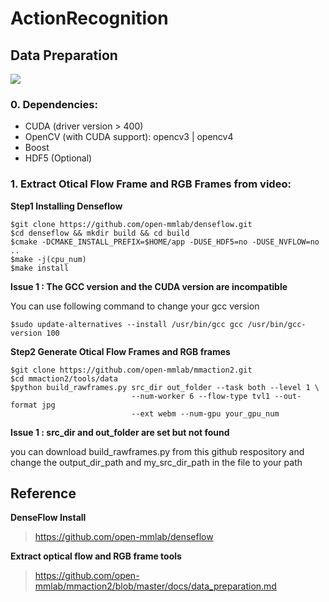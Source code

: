 # ActionRecognition

## Data Preparation
![](https://i.imgur.com/OgxuM9w.png)

### 0. Dependencies:
* CUDA (driver version > 400)
* OpenCV (with CUDA support): opencv3 | opencv4
* Boost
* HDF5 (Optional)

### 1. Extract Otical Flow Frame and RGB Frames from video:
**Step1 Installing Denseflow**

    
    $git clone https://github.com/open-mmlab/denseflow.git
    $cd denseflow && mkdir build && cd build
    $cmake -DCMAKE_INSTALL_PREFIX=$HOME/app -DUSE_HDF5=no -DUSE_NVFLOW=no ..
    $make -j(cpu_num)
    $make install

**Issue 1 : The GCC version and the CUDA version are incompatible**

You can use following command to change your gcc version
    
    $sudo update-alternatives --install /usr/bin/gcc gcc /usr/bin/gcc-version 100
    
**Step2 Generate Otical Flow Frames and RGB frames**

    $git clone https://github.com/open-mmlab/mmaction2.git
    $cd mmaction2/tools/data
    $python build_rawframes.py src_dir out_folder --task both --level 1 \ 
                               --num-worker 6 --flow-type tvl1 --out-format jpg 
                               --ext webm --num-gpu your_gpu_num
**Issue 1 : src_dir and out_folder are set but not found**

you can download build_rawframes.py from this github respository and change the output_dir_path and my_src_dir_path in the file to your path

## Reference
**DenseFlow Install**
> https://github.com/open-mmlab/denseflow

**Extract optical flow and RGB frame tools**
> https://github.com/open-mmlab/mmaction2/blob/master/docs/data_preparation.md
> 
